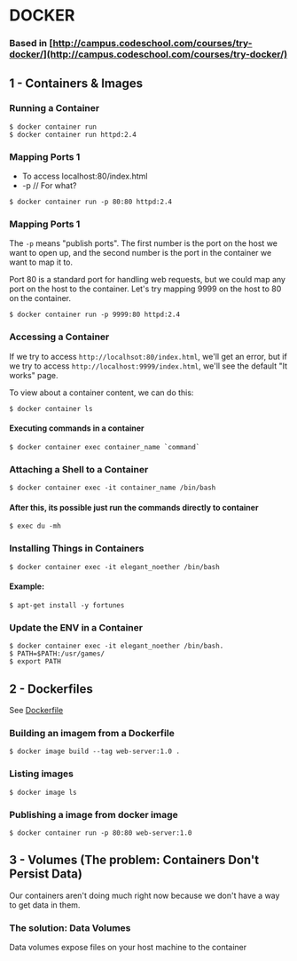 # DOCKER

### Based in [http://campus.codeschool.com/courses/try-docker/](http://campus.codeschool.com/courses/try-docker/)

## 1 - Containers & Images

### Running a Container

```
$ docker container run
$ docker container run httpd:2.4
```

### Mapping Ports 1

- To access localhost:80/index.html
- -p // For what?

```
$ docker container run -p 80:80 httpd:2.4
```

### Mapping Ports 1

The `-p` means "publish ports". The first number is the port on the host we want to open up, and the second number is the port in the container we want to map it to.

Port 80 is a standard port for handling web requests, but we could map any port on the host to the container. Let's try mapping 9999 on the host to 80 on the container.

```
$ docker container run -p 9999:80 httpd:2.4
```

### Accessing a Container

If we try to access `http://localhsot:80/index.html`, we'll get an error, but if we try to access `http://localhost:9999/index.html`, we'll see the default "It works" page.

To view about a container content, we can do this:

```
$ docker container ls
```

#### Executing commands in a container

```
$ docker container exec container_name `command`
```

### Attaching a Shell to a Container

```
$ docker container exec -it container_name /bin/bash
```

#### After this, its possible just run the commands directly to container

```
$ exec du -mh
```

### Installing Things in Containers

```
$ docker container exec -it elegant_noether /bin/bash
```

#### Example:

```
$ apt-get install -y fortunes
```

### Update the ENV in a Container

```
$ docker container exec -it elegant_noether /bin/bash.
$ PATH=$PATH:/usr/games/
$ export PATH
```

## 2 - Dockerfiles

See [Dockerfile](./Dockerfile)

### Building an imagem from a Dockerfile

```
$ docker image build --tag web-server:1.0 .
```

### Listing images

```
$ docker image ls
```

### Publishing a image from docker image

```
$ docker container run -p 80:80 web-server:1.0
```

## 3 - Volumes (The problem: Containers Don't Persist Data)

Our containers aren't doing much right now because we don't have a way to get
data in them.

### The solution: Data Volumes 

Data volumes expose files on your host machine to the container


